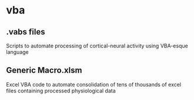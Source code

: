 # vba

## .vabs files
Scripts to automate processing of cortical-neural activity using VBA-esque language

## Generic Macro.xlsm
Excel VBA code to automate consolidation of tens of thousands of excel files containing processed physiological data

